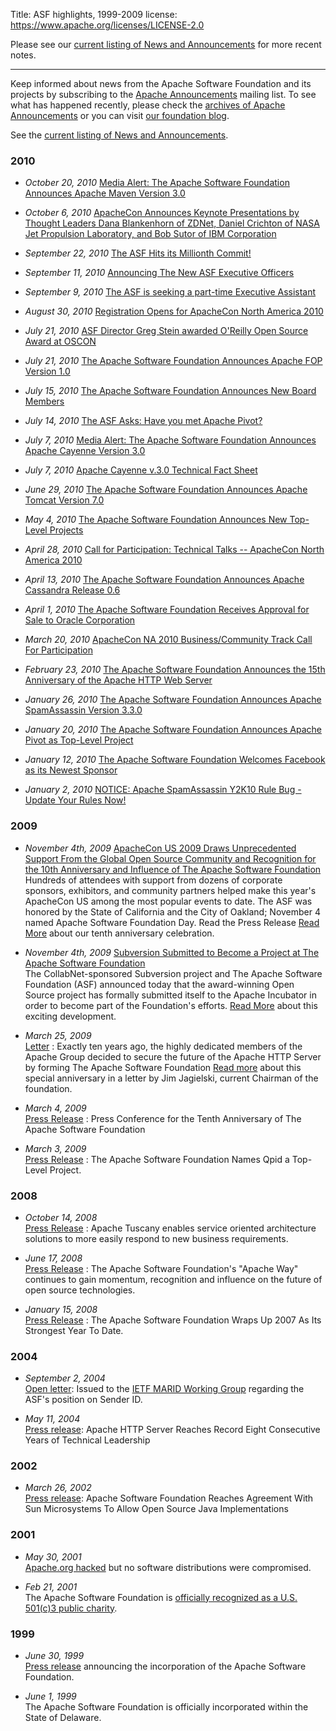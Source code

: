 Title: ASF highlights, 1999-2009
license: https://www.apache.org/licenses/LICENSE-2.0

Please see our [current listing of News and Announcements](https://www.apache.org/press/#news) for more recent notes.

<hr/>

Keep informed about news from the Apache Software Foundation and its
projects by subscribing to the [Apache
Announcements](mailinglists.html#foundation-announce) mailing list. To see
what has happened recently, please check the [archives of Apache
Announcements](https://mail-archives.apache.org/mod_mbox/www-announce/) or
you can visit [our foundation blog](https://blogs.apache.org/foundation/).

See the [current listing of News and Announcements](https://www.apache.org/press/#news).

### 2010 ###

- *October 20, 2010*  [Media Alert: The Apache Software Foundation
Announces Apache Maven Version
3.0](https://blogs.apache.org/foundation/entry/media_alert_the_apache_software1) 

- *October 6, 2010*  [ApacheCon Announces Keynote Presentations by Thought
Leaders Dana Blankenhorn of ZDNet, Daniel Crichton of NASA Jet Propulsion
Laboratory, and Bob Sutor of IBM
Corporation](https://blogs.apache.org/foundation/entry/apachecon_announces_keynote_presentations_by) 

- *September 22, 2010*  [The ASF Hits its Millionth
Commit!](https://blogs.apache.org/foundation/entry/the_asf_hits_its_millionth) 

- *September 11, 2010*  [Announcing The New ASF Executive
Officers](https://blogs.apache.org/foundation/entry/announcing_the_new_asf_board) 

- *September 9, 2010*  [The ASF is seeking a part-time Executive
Assistant](https://blogs.apache.org/foundation/entry/the_asf_is_seeking_a) 

- *August 30, 2010*  [Registration Opens for ApacheCon North America
2010](https://blogs.apache.org/foundation/entry/registration_opens_for_apachecon_north) 

- *July 21, 2010*  [ASF Director Greg Stein awarded O'Reilly Open Source
Award at
OSCON](https://blogs.apache.org/foundation/entry/asf_director_greg_stein_awarded) 

- *July 21, 2010*  [The Apache Software Foundation Announces Apache FOP
Version
1.0](https://blogs.apache.org/foundation/entry/the_apache_software_foundation_announces7) 

- *July 15, 2010*  [The Apache Software Foundation Announces New Board
Members](https://blogs.apache.org/foundation/entry/the_apache_software_foundation_announces6) 

- *July 14, 2010*  [The ASF Asks: Have you met Apache
Pivot?](https://blogs.apache.org/foundation/entry/the_asf_asks_have_you) 

- *July 7, 2010*  [Media Alert: The Apache Software Foundation Announces
Apache Cayenne Version
3.0](https://blogs.apache.org/foundation/entry/media_alert_the_apache_software) 

- *July 7, 2010*  [Apache Cayenne v.3.0 Technical Fact
Sheet](https://blogs.apache.org/foundation/entry/apache_cayenne_v_3_0) 

- *June 29, 2010*  [The Apache Software Foundation Announces Apache Tomcat
Version
7.0](https://blogs.apache.org/foundation/entry/the_apache_software_foundation_announces5) 

- *May 4, 2010*  [The Apache Software Foundation Announces New Top-Level
Projects](https://blogs.apache.org/foundation/entry/the_apache_software_foundation_announces4) 

- *April 28, 2010*  [Call for Participation: Technical Talks -- ApacheCon
North America
2010](https://blogs.apache.org/foundation/entry/call_for_participation_technical_talks) 

- *April 13, 2010*  [The Apache Software Foundation Announces Apache
Cassandra Release
0.6](https://blogs.apache.org/foundation/entry/the_apache_software_foundation_announces3) 

- *April 1, 2010*  [The Apache Software Foundation Receives Approval for
Sale to Oracle
Corporation](https://blogs.apache.org/foundation/entry/the_apache_software_foundation_receives) 

- *March 20, 2010*  [ApacheCon NA 2010 Business/Community Track Call For
Participation](https://blogs.apache.org/foundation/entry/apachecon_na_2010_business_community) 

- *February 23, 2010*  [The Apache Software Foundation Announces the 15th
Anniversary of the Apache HTTP Web
Server](https://blogs.apache.org/foundation/entry/the_apache_software_foundation_announces2) 

- *January 26, 2010*  [The Apache Software Foundation Announces Apache
SpamAssassin Version
3.3.0](https://blogs.apache.org/foundation/entry/the_apache_software_foundation_announces1) 

- *January 20, 2010*  [The Apache Software Foundation Announces Apache
Pivot as Top-Level
Project](https://blogs.apache.org/foundation/entry/the_apache_software_foundation_announces) 

- *January 12, 2010*  [The Apache Software Foundation Welcomes Facebook as
its Newest
Sponsor](https://blogs.apache.org/foundation/entry/the_apache_software_foundation_welcomes) 

- *January 2, 2010*  [NOTICE: Apache SpamAssassin Y2K10 Rule Bug - Update
Your Rules
Now!](https://blogs.apache.org/foundation/entry/notice_apache_spamassassin_y2k10_rule) 

### 2009 ###

- *November 4th, 2009*  [ApacheCon US 2009 Draws Unprecedented Support From
the Global Open Source Community and Recognition for the 10th Anniversary
and Influence of The Apache Software
Foundation](press/pr_2009_11_04_2.html) <br/>Hundreds of attendees with
support from dozens of corporate sponsors, exhibitors, and community
partners helped make this year's ApacheCon US among the most popular events
to date. The ASF was honored by the State of California and the City of
Oakland; November 4 named Apache Software Foundation Day. Read the Press
Release [Read More](press/pr_2009_11_04.html) about our tenth anniversary
celebration.

- *November 4th, 2009*  [Subversion Submitted to Become a Project at The
Apache Software Foundation](press/pr_2009_11_04.html) <br/>The
CollabNet-sponsored Subversion project and The Apache Software Foundation
(ASF) announced today that the award-winning Open Source project has
formally submitted itself to the Apache Incubator in order to become part
of the Foundation's efforts. [Read More](press/pr_2009_11_04.html) about
this exciting development.

- *March 25, 2009* <br/> [Letter](press/letter_2009_03_25.html) :
Exactly ten years ago, the highly dedicated members of the Apache Group
decided to secure the future of the Apache HTTP Server by forming The
Apache Software Foundation [Read
more](/foundation/press/letter_2009_03_25.html) about this special
anniversary in a letter by Jim Jagielski, current Chairman of the
foundation.

- *March 4, 2009* <br/> [Press Release](press/pr_2009_03_04.html) :
Press Conference for the Tenth Anniversary of The Apache Software
Foundation

- *March 3, 2009* <br/> [Press Release](press/pr_2009_03_03.html) : The
Apache Software Foundation Names Qpid a Top-Level Project.

### 2008 ###

- *October 14, 2008* <br/> [Press Release](press/pr_2008_10_14.html) :
Apache Tuscany enables service oriented architecture solutions to more
easily respond to new business requirements.

- *June 17, 2008* <br/> [Press Release](press/pr_2008_06_17.html) : The
Apache Software Foundation's "Apache Way" continues to gain momentum,
recognition and influence on the future of open source technologies.

- *January 15, 2008* <br/> [Press Release](press/ASF-NewYear2008.pdf) :
The Apache Software Foundation Wraps Up 2007 As Its Strongest Year To Date.

### 2004 ###

- *September 2, 2004* <br/> [Open letter](docs/sender-id-position.html):
Issued to the [IETF MARID Working
Group](https://www.ietf.org/html.charters/marid-charter.html) regarding the
ASF's position on Sender ID.

- *May 11, 2004* <br/> [Press
release](https://www.prnewswire.com/cgi-bin/stories.pl?ACCT=SVBIZINK3.story&STORY=/www/story/05-11-2004/0002172126&EDATE=TUE+May+11+2004,+02:15+PM):
Apache HTTP Server Reaches Record Eight Consecutive Years of Technical Leadership

### 2002 ###

- *March 26, 2002* <br/> [Press
release](https://www1.internetwire.com/iwire/release_html_b1?release_id=39838):
Apache Software Foundation Reaches Agreement With Sun Microsystems To
Allow Open Source Java Implementations

### 2001 ###

- *May 30, 2001* <br/> [Apache.org hacked](../info/20010519-hack.html)
but no software distributions were compromised.

- *Feb 21, 2001* <br/>The Apache Software Foundation is [officially
recognized as a U.S. 501(c)3 public charity](records/ASF-501c3.pdf).

### 1999 ###

- *June 30, 1999* <br/> [Press release](press/pr_1999_06_30.html)
announcing the incorporation of the Apache Software Foundation.

- *June 1, 1999* <br/>The Apache Software Foundation is officially
incorporated within the State of Delaware.

